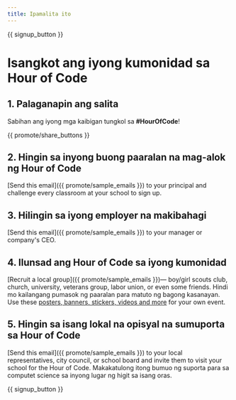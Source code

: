```yaml
---
title: Ipamalita ito
---
```


{{ signup_button }}

# Isangkot ang iyong kumonidad sa Hour of Code

## 1. Palaganapin ang salita

Sabihan ang iyong mga kaibigan tungkol sa **#HourOfCode**!

{{ promote/share_buttons }}

## 2. Hingin sa inyong buong paaralan na mag-alok ng Hour of Code

[Send this email]({{ promote/sample_emails }}) to your principal and challenge every classroom at your school to sign up.

## 3. Hilingin sa iyong employer na makibahagi

[Send this email]({{ promote/sample_emails }}) to your manager or company's CEO.

## 4. Ilunsad ang Hour of Code sa iyong kumonidad

[Recruit a local group]({{ promote/sample_emails }})— boy/girl scouts club, church, university, veterans group, labor union, or even some friends. Hindi mo kailangang pumasok ng paaralan para matuto ng bagong kasanayan. Use these [posters, banners, stickers, videos and more](/promote/resources) for your own event.

## 5. Hingin sa isang lokal na opisyal na sumuporta sa Hour of Code

[Send this email]({{ promote/sample_emails }}) to your local representatives, city council, or school board and invite them to visit your school for the Hour of Code. Makakatulong itong bumuo ng suporta para sa computet science sa inyong lugar ng higit sa isang oras.

{{ signup_button }}